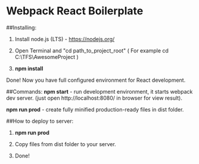Webpack React Boilerplate
==========================

##Installing:
1) Install node.js (LTS) - https://nodejs.org/

2) Open Terminal and "cd path_to_project_root"  ( For example cd C:\TFS\AwesomeProject )

3) **npm install**

Done! Now you have full configured environment for React development.

##Commands:
**npm start** - run development environment, it starts webpack dev server. (just open http://localhost:8080/ in browser for view result).

**npm run prod** - create fully minified production-ready files in dist folder.

##How to deploy to server:
1) **npm run prod**

2) Copy files from dist folder to your server.

3) Done!
